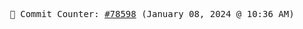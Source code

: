 <p align="center">
    <samp>
        📮 Commit Counter: <a href="https://github.com/Javascript-void0/Javascript-void0/commits/main">#78598</a> (January 08, 2024 @ 10:36 AM)
    </samp>
</p>